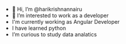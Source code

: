 - 👋 Hi, I’m @harikrishnannairu
- 👀 I’m interested to work as a developer
- I'm currently working as Angular Developer
- I have learned  python
- I’m curious to study data analatics 

<!---
harikrishnannairu/harikrishnannairu is a ✨ special ✨ repository because its `README.md` (this file) appears on your GitHub profile.
You can click the Preview link to take a look at your changes.
--->
